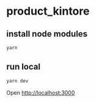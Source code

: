 # product_kintore


## install node modules

```bash
yarn
```

## run local


```bash
yarn dev
```

Open [http://localhost:3000](http://localhost:3000)


